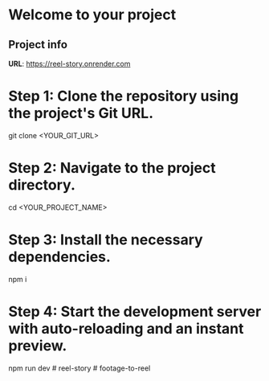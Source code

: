 # Welcome to your project

## Project info 

**URL**: https://reel-story.onrender.com

# Step 1: Clone the repository using the project's Git URL.
git clone <YOUR_GIT_URL>

# Step 2: Navigate to the project directory.
cd <YOUR_PROJECT_NAME>

# Step 3: Install the necessary dependencies.
npm i

# Step 4: Start the development server with auto-reloading and an instant preview.
npm run dev
#   r e e l - s t o r y  
 #   f o o t a g e - t o - r e e l  
 